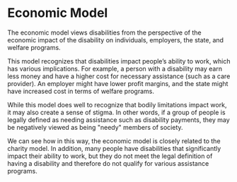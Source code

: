 # Economic Model

The economic model views disabilities from the perspective of the economic impact of the disability on individuals, employers, the state, and welfare programs.

This model recognizes that disabilities impact people’s ability to work, which has various implications. For example, a person with a disability may earn less money and have a higher cost for necessary assistance (such as a care provider). An employer might have lower profit margins, and the state might have increased cost in terms of welfare programs.

While this model does well to recognize that bodily limitations impact work, it may also create a sense of stigma. In other words, if a group of people is legally defined as needing assistance such as disability payments, they may be negatively viewed as being "needy" members of society. 

We can see how in this way, the economic model is closely related to the charity model. In addition, many people have disabilities that significantly impact their ability to work, but they do not meet the legal definition of having a disability and therefore do not qualify for various assistance programs.